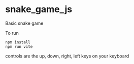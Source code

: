 # snake_game_js

Basic snake game

To run 

```
npm install
npm run vite
```

controls are the up, down, right, left keys on your keyboard
